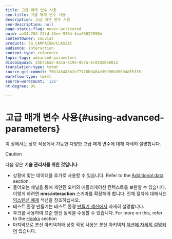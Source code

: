 ```yaml
---
title: 고급 매개 변수 사용
seo-title: 고급 매개 변수 사용
description: 고급 매개 변수 사용
seo-description: null
page-status-flag: never-activated
uuid: ae34c763-23fd-43ee-9784-4ea95027090b
contentOwner: sauviat
products: SG_CAMPAIGN/CLASSIC
audience: interaction
content-type: reference
topic-tags: advanced-parameters
discoiquuid: 2bb756a2-4aca-4195-9b7a-ec85028a8012
translation-type: tm+mt
source-git-commit: 70b143445b2e77128b9404e35d96b39694d55335
workflow-type: tm+mt
source-wordcount: '121'
ht-degree: 9%

---
```



# 고급 매개 변수 사용{#using-advanced-parameters}

이 장에서는 상호 작용에서 가능한 다양한 고급 매개 변수에 대해 자세히 설명합니다.

>[!CAUTION]
>
>다음 장은 **기술 관리자를 위한 것입니다**.

* 상황에 맞는 데이터를 추가로 사용할 수 있습니다. Refer to the [Additional data](../../interaction/using/additional-data.md) section.
* 들어오는 채널을 통해 제안된 오퍼의 애플리케이션 컨텍스트를 보완할 수 있습니다. 이렇게 하려면 **nms:interaction** 스키마를 확장해야 합니다. 전체 절차에 대해서는 [익스텐션 예제](../../interaction/using/extension-example.md) 섹션을 참조하십시오.
* 테스트 환경 만들기는 테스트 환경 [만들기 섹션에서](../../interaction/using/creating-a-test-environment.md) 자세히 설명합니다.
* 후크를 사용하여 표준 엔진 동작을 수정할 수 있습니다. For more on this, refer to the [Hooks](../../interaction/using/hooks.md) section
* 마지막으로 분산 아키텍처와 상호 작용 사용은 분산 아키텍처 [섹션에 자세히 설명되어](../../interaction/using/distributed-architectures.md) 있습니다.

